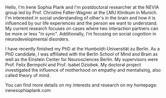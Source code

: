 Hello, I'm Irene Sophia Plank and I'm postdoctoral researcher at the NEVIA group led by Prof. Christine Falter-Wagner at the LMU Klinikum in Munich. I'm interested in social understanding of other's in the brain and how it is influenced by our life experiences and the person we want to understand. My current research focuses on cases where two interaction partners can be more or less "in sync". Additionally, I'm focusing on social cognition in neurodevelopmental disorders. 
 
I have recently finished my PhD at the Humboldt-Universität zu Berlin. As a PhD candidate, I was affiliated with the Berlin School of Mind and Brain as well as the Einstein Center for Neurosciences Berlin. My supervisors were Prof. Felix Bermpohl and Prof. Isabel Dziobek. My doctoral project investigated the influence of motherhood on empathy and mentalising, also called theory of mind.

You can find more details on my interests and research on my homepage: irenesophiaplank.com

<!---
IreneSophia/IreneSophia is a ✨ special ✨ repository because its `README.md` (this file) appears on your GitHub profile.
You can click the Preview link to take a look at your changes.
--->
